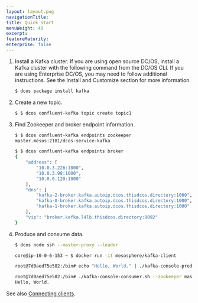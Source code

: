 ```yaml
---
layout: layout.pug
navigationTitle: 
title: Quick Start
menuWeight: 40
excerpt:
featureMaturity:
enterprise: false
---
```


<!-- This source repo for this topic is https://github.com/mesosphere/confluent -->


<!-- This source repo for this topic is https://github.com/mesosphere/dcos-commons -->


1. Install a Kafka cluster. If you are using open source DC/OS, install a Kafka cluster with the following command from the DC/OS CLI. If you are using Enterprise DC/OS, you may need to follow additional instructions. See the Install and Customize section for more information.

    ```bash
    $ dcos package install kafka
    ```

1. Create a new topic.

    ```bash
    $ $ dcos confluent-kafka topic create topic1
    ```

1. Find Zookeeper and broker endpoint information.

    ```bash
    $ $ dcos confluent-kafka endpoints zookeeper
    master.mesos:2181/dcos-service-kafka

    $ $ dcos confluent-kafka endpoints broker
    {
        "address": [
            "10.0.3.226:1000",
            "10.0.3.98:1000",
            "10.0.0.120:1000"
        ],
        "dns": [
            "kafka-2-broker.kafka.autoip.dcos.thisdcos.directory:1000",
            "kafka-0-broker.kafka.autoip.dcos.thisdcos.directory:1000",
            "kafka-1-broker.kafka.autoip.dcos.thisdcos.directory:1000"
        ],
        "vip": "broker.kafka.l4lb.thisdcos.directory:9092"
    }
    ```

1. Produce and consume data.

    ```bash
    $ dcos node ssh --master-proxy --leader

    core@ip-10-0-6-153 ~ $ docker run -it mesosphere/kafka-client

    root@7d0aed75e582:/bin# echo "Hello, World." | ./kafka-console-producer.sh --broker-list kafka-0-broker.kafka.autoip.dcos.thisdcos.directory:1000, kafka-1-broker.kafka.autoip.dcos.thisdcos.directory:1000, kafka-2-broker.kafka.autoip.dcos.thisdcos.directory:1000 --topic topic1

    root@7d0aed75e582:/bin# ./kafka-console-consumer.sh --zookeeper master.mesos:2181/dcos-service-kafka --topic topic1 --from-beginning
    Hello, World.
    ```

See also [Connecting clients][1].

 [1]: /services/kafka/2.0.4-1.0.0/connecting-clients/
